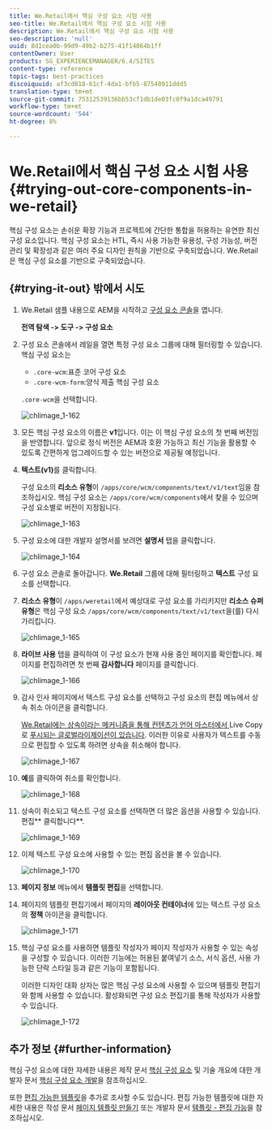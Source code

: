 ```yaml
---
title: We.Retail에서 핵심 구성 요소 시험 사용
seo-title: We.Retail에서 핵심 구성 요소 시험 사용
description: We.Retail에서 핵심 구성 요소 시험 사용
seo-description: 'null'
uuid: 8d1cea0b-99d9-49b2-b275-41f14864b1ff
contentOwner: User
products: SG_EXPERIENCEMANAGER/6.4/SITES
content-type: reference
topic-tags: best-practices
discoiquuid: af3cd818-61cf-4da1-bfb5-87540911ddd5
translation-type: tm+mt
source-git-commit: 75312539136bb53cf1db1de03fc0f9a1dca49791
workflow-type: tm+mt
source-wordcount: '544'
ht-degree: 8%

---
```



# We.Retail에서 핵심 구성 요소 시험 사용{#trying-out-core-components-in-we-retail}

핵심 구성 요소는 손쉬운 확장 기능과 프로젝트에 간단한 통합을 허용하는 유연한 최신 구성 요소입니다. 핵심 구성 요소는 HTL, 즉시 사용 가능한 유용성, 구성 가능성, 버전 관리 및 확장성과 같은 여러 주요 디자인 원칙을 기반으로 구축되었습니다. We.Retail은 핵심 구성 요소를 기반으로 구축되었습니다.

## {#trying-it-out} 밖에서 시도

1. We.Retail 샘플 내용으로 AEM을 시작하고 [구성 요소 콘솔](/help/sites-authoring/default-components-console.md)을 엽니다.

   **전역 탐색 -> 도구 -> 구성 요소**

1. 구성 요소 콘솔에서 레일을 열면 특정 구성 요소 그룹에 대해 필터링할 수 있습니다. 핵심 구성 요소는

   * `.core-wcm`:표준 코어 구성 요소
   * `.core-wcm-form`:양식 제출 핵심 구성 요소

   `.core-wcm`을 선택합니다.

   ![chlimage_1-162](assets/chlimage_1-162.png)

1. 모든 핵심 구성 요소의 이름은 **v1**&#x200B;입니다. 이는 이 핵심 구성 요소의 첫 번째 버전임을 반영합니다. 앞으로 정식 버전은 AEM과 호환 가능하고 최신 기능을 활용할 수 있도록 간편하게 업그레이드할 수 있는 버전으로 제공될 예정입니다.
1. **텍스트(v1)**&#x200B;를 클릭합니다.

   구성 요소의 **리소스 유형**&#x200B;이 `/apps/core/wcm/components/text/v1/text`임을 참조하십시오. 핵심 구성 요소는 `/apps/core/wcm/components`에서 찾을 수 있으며 구성 요소별로 버전이 지정됩니다.

   ![chlimage_1-163](assets/chlimage_1-163.png)

1. 구성 요소에 대한 개발자 설명서를 보려면 **설명서** 탭을 클릭합니다.

   ![chlimage_1-164](assets/chlimage_1-164.png)

1. 구성 요소 콘솔로 돌아갑니다. **We.Retail** 그룹에 대해 필터링하고 **텍스트** 구성 요소를 선택합니다.
1. **리소스 유형**&#x200B;이 `/apps/weretail`에서 예상대로 구성 요소를 가리키지만 **리소스 슈퍼 유형**&#x200B;은 핵심 구성 요소 `/apps/core/wcm/components/text/v1/text`을(를) 다시 가리킵니다.

   ![chlimage_1-165](assets/chlimage_1-165.png)

1. **라이브 사용** 탭을 클릭하여 이 구성 요소가 현재 사용 중인 페이지를 확인합니다. 페이지를 편집하려면 첫 번째 **감사합니다** 페이지를 클릭합니다.

   ![chlimage_1-166](assets/chlimage_1-166.png)

1. 감사 인사 페이지에서 텍스트 구성 요소를 선택하고 구성 요소의 편집 메뉴에서 상속 취소 아이콘을 클릭합니다.

   [We.Retail에는 상속이라는 메커니즘을 통해 컨텐츠가 언어 마스터에서 ](/help/sites-developing/we-retail-globalized-site-structure.md) Live Copy로  [푸시되는 글로벌라이제이션이 있습니다](/help/sites-administering/msm.md). 이러한 이유로 사용자가 텍스트를 수동으로 편집할 수 있도록 하려면 상속을 취소해야 합니다.

   ![chlimage_1-167](assets/chlimage_1-167.png)

1. **예**&#x200B;를 클릭하여 취소를 확인합니다.

   ![chlimage_1-168](assets/chlimage_1-168.png)

1. 상속이 취소되고 텍스트 구성 요소를 선택하면 더 많은 옵션을 사용할 수 있습니다. 편집** 클릭합니다**.

   ![chlimage_1-169](assets/chlimage_1-169.png)

1. 이제 텍스트 구성 요소에 사용할 수 있는 편집 옵션을 볼 수 있습니다.

   ![chlimage_1-170](assets/chlimage_1-170.png)

1. **페이지 정보** 메뉴에서 **템플릿 편집**&#x200B;을 선택합니다.
1. 페이지의 템플릿 편집기에서 페이지의 **레이아웃 컨테이너**&#x200B;에 있는 텍스트 구성 요소의 **정책** 아이콘을 클릭합니다.

   ![chlimage_1-171](assets/chlimage_1-171.png)

1. 핵심 구성 요소를 사용하면 템플릿 작성자가 페이지 작성자가 사용할 수 있는 속성을 구성할 수 있습니다. 이러한 기능에는 허용된 붙여넣기 소스, 서식 옵션, 사용 가능한 단락 스타일 등과 같은 기능이 포함됩니다.

   이러한 디자인 대화 상자는 많은 핵심 구성 요소에 사용할 수 있으며 템플릿 편집기와 함께 사용할 수 있습니다. 활성화되면 구성 요소 편집기를 통해 작성자가 사용할 수 있습니다.

   ![chlimage_1-172](assets/chlimage_1-172.png)

## 추가 정보 {#further-information}

핵심 구성 요소에 대한 자세한 내용은 제작 문서 [핵심 구성 요소](https://docs.adobe.com/content/help/ko-KR/experience-manager-core-components/using/introduction.html) 및 기술 개요에 대한 개발자 문서 [핵심 구성 요소 개발](https://helpx.adobe.com/experience-manager/core-components/using/developing.html)을 참조하십시오.

또한 [편집 가능한 템플릿](/help/sites-developing/we-retail-editable-templates.md)을 추가로 조사할 수도 있습니다. 편집 가능한 템플릿에 대한 자세한 내용은 작성 문서 [페이지 템플릿 만들기](/help/sites-authoring/templates.md) 또는 개발자 문서 [템플릿 - 편집 가능](/help/sites-developing/page-templates-editable.md)을 참조하십시오.

